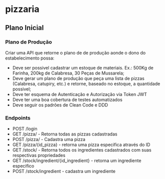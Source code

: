 # pizzaria

## Plano Inicial
### Plano de Produção
Criar uma API que retorne o plano de de produção aonde o dono do estabelecimento possa:
- Deve ser possivel cadastrar um estoque de materiais. Ex.: 500Kg de Farinha, 200kg de Calabresa, 30 Peças de Mussarela;
- Deve gerar um plano de produção que peça uma lista de pizzas (Calabresa, catupiry, etc.) e retorne, baseado no estoque, a quantidade possivel;
- Deve ter esquema de Autenticação e Autorização via Token JWT
- Deve ter uma boa cobertura de testes automatizados
- Deve seguir os padrões de Clean Code e DDD

### Endpoints
- POST /login
- GET  /pizza/ - Retorna todas as pizzas cadastradas
- POST /pizza/ - Cadastra uma pizza
- GET  /pizza/{id_pizza} - retorna uma pizza especifica através do ID
- GET  /stock/ - Retorna todos os ingredientes cadastrados com suas respectivas propriedades
- GET  /stock/ingredient/{id_ingredient} - retorna um ingrediente especifico
- POST /stock/ingredient - cadastra um ingrediente


